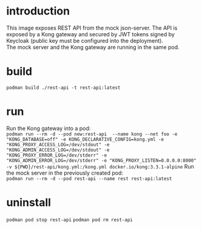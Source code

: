 # introduction
This image exposes REST API from the mock json-server. The API is exposed by a Kong gateway and secured by JWT tokens signed by Keycloak (public key must be configured into the deployment).  
The mock server and the Kong gateway are running in the same pod.

# build
`podman build ./rest-api -t rest-api:latest`

# run
Run the Kong gateway into a pod:  
`podman run --rm -d --pod new:rest-api  --name kong --net foo -e "KONG_DATABASE=off" -e KONG_DECLARATIVE_CONFIG=kong.yml -e "KONG_PROXY_ACCESS_LOG=/dev/stdout" -e "KONG_ADMIN_ACCESS_LOG=/dev/stdout" -e "KONG_PROXY_ERROR_LOG=/dev/stderr" -e "KONG_ADMIN_ERROR_LOG=/dev/stderr" -e "KONG_PROXY_LISTEN=0.0.0.0:8000" -v ${PWD}/rest-api/kong.yml:/kong.yml docker.io/kong:3.3.1-alpine`
Run the mock server in the previously created pod:  
`podman run --rm -d --pod rest-api --name rest rest-api:latest`

# uninstall
`podman pod stop rest-api`
`podman pod rm rest-api`